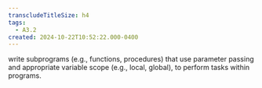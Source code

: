 ```yaml
---
transcludeTitleSize: h4
tags:
  - A3.2
created: 2024-10-22T10:52:22.000-0400
---
```

write subprograms (e.g., functions, procedures) that use parameter passing and appropriate variable scope (e.g., local, global), to perform tasks within programs.